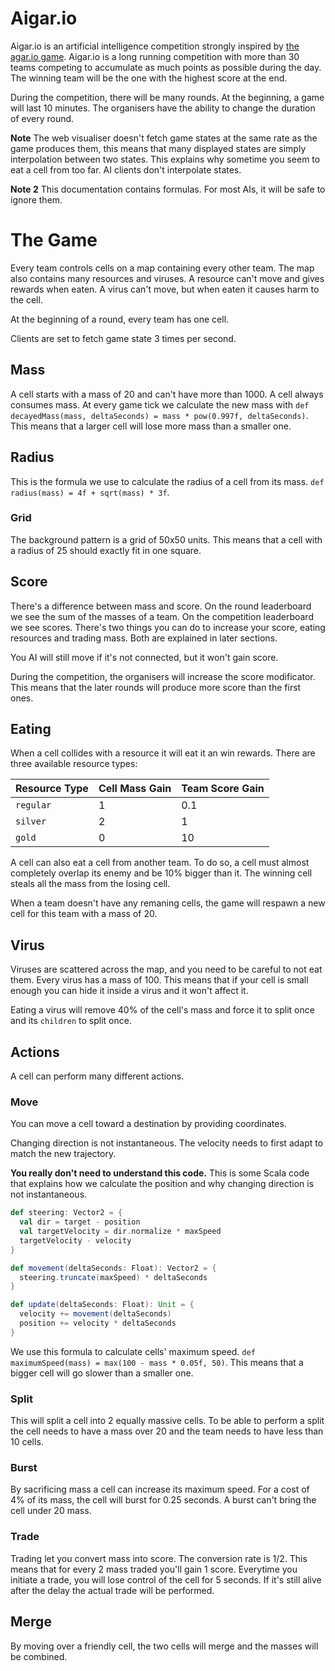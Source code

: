 # Aigar.io
Aigar.io is an artificial intelligence competition strongly inspired by
[the agar.io game](https://agar.io). Aigar.io is a long running competition with
more than 30 teams competing to accumulate as much points as possible during the
day. The winning team will be the one with the highest score at the end.

During the competition, there will be many rounds. At the beginning, a game will
last 10 minutes. The organisers have the ability to change the duration of every
round.

**Note**
The web visualiser doesn't fetch game states at the same rate as the game
produces them, this means that many displayed states are simply interpolation
between two states. This explains why sometime you seem to eat a cell from too
far. AI clients don't interpolate states.

**Note 2**
This documentation contains formulas. For most AIs, it will be safe to ignore
them.

# The Game
Every team controls cells on a map containing every other team. The map also
contains many resources and viruses. A resource can't move and gives rewards when
eaten. A virus can't move, but when eaten it causes harm to the cell.

At the beginning of a round, every team has one cell.

Clients are set to fetch game state 3 times per second.

## Mass
A cell starts with a mass of 20 and can't have more than 1000. A cell always 
consumes mass. At every game tick we calculate the new mass with
`def decayedMass(mass, deltaSeconds) = mass * pow(0.997f, deltaSeconds)`. This
means that a larger cell will lose more mass than a smaller one.

## Radius
This is the formula we use to calculate the radius of a cell from its mass.
`def radius(mass) = 4f + sqrt(mass) * 3f`.

### Grid
The background pattern is a grid of 50x50 units. This means that a cell with a
radius of 25 should exactly fit in one square.

## Score
There's a difference between mass and score. On the round leaderboard we see
the sum of the masses of a team. On the competition leaderboard we see scores.
There's two things you can do to increase your score, eating resources and
trading mass. Both are explained in later sections.

You AI will still move if it's not connected, but it won't gain score.

During the competition, the organisers will increase the score modificator. This
means that the later rounds will produce more score than the first ones.

## Eating
When a cell collides with a resource it will eat it an win rewards. There are
three available resource types:

| Resource Type | Cell Mass Gain | Team Score Gain   |
| ------------- | -------------- | ----------------- |
| `regular`     | 1              | 0.1               |
| `silver`      | 2              | 1                 |
| `gold`        | 0              | 10                |

A cell can also eat a cell from another team. To do so, a cell must almost
completely overlap its enemy and be 10% bigger than it. The winning cell steals
all the mass from the losing cell.

When a team doesn't have any remaning cells, the game will respawn a new cell for
this team with a mass of 20. 

## Virus
Viruses are scattered across the map, and you need to be careful to not eat them.
Every virus has a mass of 100. This means that if your cell is small enough you
can hide it inside a virus and it won't affect it.

Eating a virus will remove 40% of the cell's mass and force it to split once and
its `children` to split once.

## Actions
A cell can perform many different actions. 

### Move
You can move a cell toward a destination by providing coordinates.

Changing direction is not instantaneous. The velocity needs to first adapt to
match the new trajectory.

**You really don't need to understand this code.**
This is some Scala code that explains how we calculate the position and why
changing direction is not instantaneous.
```scala
def steering: Vector2 = {
  val dir = target - position
  val targetVelocity = dir.normalize * maxSpeed
  targetVelocity - velocity
}

def movement(deltaSeconds: Float): Vector2 = {
  steering.truncate(maxSpeed) * deltaSeconds
}

def update(deltaSeconds: Float): Unit = {
  velocity += movement(deltaSeconds)
  position += velocity * deltaSeconds
}
```

We use this formula to calculate cells' maximum speed.
`def maximumSpeed(mass) = max(100 - mass * 0.05f, 50)`. This means that a bigger
cell will go slower than a smaller one.

### Split
This will split a cell into 2 equally massive cells. To be able to perform a
split the cell needs to have a mass over 20 and the team needs to have less than
10 cells.

### Burst
By sacrificing mass a cell can increase its maximum speed. For a cost of 4% of
its mass, the cell will burst for 0.25 seconds. A burst can't bring the cell
under 20 mass.

### Trade
Trading let you convert mass into score. The conversion rate is 1/2. This means
that for every 2 mass traded you'll gain 1 score. Everytime you initiate a trade,
you will lose control of the cell for 5 seconds. If it's still alive after the
delay the actual trade will be performed.

## Merge
By moving over a friendly cell, the two cells will merge and the masses will be
combined.
